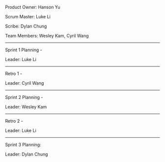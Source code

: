 Product Owner: Hanson Yu

Scrum Master: Luke Li

Scribe: Dylan Chung

Team Members: Wesley Kam, Cyril Wang

-------------------------------------

Sprint 1 Planning - 

Leader: Luke Li

-------------------------------------

Retro 1 - 

Leader: Cyril Wang

-------------------------------------

Sprint 2 Planning - 

Leader: Wesley Kam

--------------------------------------

Retro 2 - 

Leader: Luke Li

--------------------------------------

Sprint 3 Planning:

Leader: Dylan Chung


